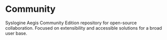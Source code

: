 # Community
 Syslogine Aegis Community Edition repository for open-source collaboration. Focused on extensibility and accessible solutions for a broad user base.
